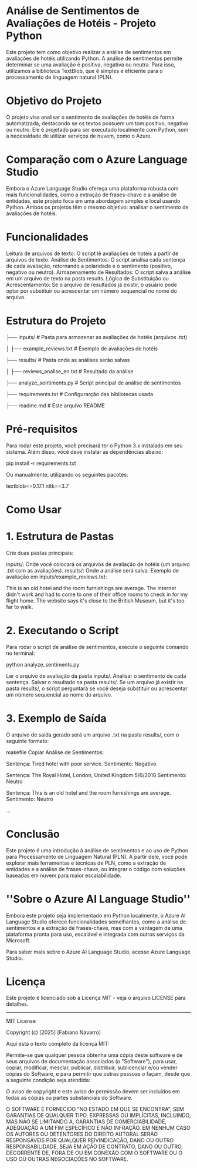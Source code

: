 # Análise de Sentimentos de Avaliações de Hotéis - Projeto Python

Este projeto tem como objetivo realizar a análise de sentimentos em avaliações de hotéis utilizando Python. A análise de sentimentos permite determinar se uma avaliação é positiva, negativa ou neutra. Para isso, utilizamos a biblioteca TextBlob, que é simples e eficiente para o processamento de linguagem natural (PLN).

# Objetivo do Projeto
O projeto visa analisar o sentimento de avaliações de hotéis de forma automatizada, destacando se os textos possuem um tom positivo, negativo ou neutro. Ele é projetado para ser executado localmente com Python, sem a necessidade de utilizar serviços de nuvem, como o Azure.

# Comparação com o Azure Language Studio
Embora o Azure Language Studio ofereça uma plataforma robusta com mais funcionalidades, como a extração de frases-chave e a análise de entidades, este projeto foca em uma abordagem simples e local usando Python. Ambos os projetos têm o mesmo objetivo: analisar o sentimento de avaliações de hotéis.

# Funcionalidades
Leitura de arquivos de texto: O script lê avaliações de hotéis a partir de arquivos de texto.
Análise de Sentimentos: O script analisa cada sentença de cada avaliação, retornando a polaridade e o sentimento (positivo, negativo ou neutro).
Armazenamento de Resultados: O script salva a análise em um arquivo de texto na pasta results.
Lógica de Substituição ou Acrescentamento: Se o arquivo de resultados já existir, o usuário pode optar por substituir ou acrescentar um número sequencial no nome do arquivo.

# Estrutura do Projeto
├── inputs/                     # Pasta para armazenar as avaliações de hotéis (arquivos .txt)

│   ├── example_reviews.txt     # Exemplo de avaliações de hotéis

├── results/                    # Pasta onde as análises serão salvas

│   ├── reviews_analise_en.txt  # Resultado da análise

├── analyze_sentiments.py       # Script principal de análise de sentimentos

├── requirements.txt            # Configurarção das bibliotecas usada

├── readme.md                   # Este arquivo README


# Pré-requisitos

Para rodar este projeto, você precisará ter o Python 3.x instalado em seu sistema. Além disso, você deve instalar as dependências abaixo:

pip install -r requirements.txt

Ou manualmente, utilizando os seguintes pacotes:

textblob==0.17.1
nltk==3.7

# Como Usar

# 1. Estrutura de Pastas

Crie duas pastas principais:

inputs/: Onde você colocará os arquivos de avaliação de hotéis (um arquivo .txt com as avaliações).
results/: Onde a análise será salva.
Exemplo de avaliação em inputs/example_reviews.txt:

This is an old hotel and the room furnishings are average.
The internet didn't work and had to come to one of their office rooms to check in for my flight home.
The website says it's close to the British Museum, but it's too far to walk.

# 2. Executando o Script

Para rodar o script de análise de sentimentos, execute o seguinte comando no terminal:

python analyze_sentiments.py

Ler o arquivo de avaliação da pasta inputs/.
Analisar o sentimento de cada sentença.
Salvar o resultado na pasta results/.
Se um arquivo já existir na pasta results/, o script perguntará se você deseja substituir ou acrescentar um número sequencial ao nome do arquivo.

# 3. Exemplo de Saída

O arquivo de saída gerado será um arquivo .txt na pasta results/, com o seguinte formato:

makefile
Copiar
Análise de Sentimentos:

Sentença: Tired hotel with poor service.
Sentimento: Negativo

Sentença: The Royal Hotel, London, United Kingdom 5/6/2018
Sentimento: Neutro

Sentença: This is an old hotel and the room furnishings are average.
Sentimento: Neutro

...

# Conclusão
Este projeto é uma introdução à análise de sentimentos e ao uso de Python para Processamento de Linguagem Natural (PLN). A partir dele, você pode explorar mais ferramentas e técnicas de PLN, como a extração de entidades e a análise de frases-chave, ou integrar o código com soluções baseadas em nuvem para maior escalabilidade.

# ''Sobre o Azure AI Language Studio''
Embora este projeto seja implementado em Python localmente, o Azure AI Language Studio oferece funcionalidades semelhantes, como a análise de sentimentos e a extração de frases-chave, mas com a vantagem de uma plataforma pronta para uso, escalável e integrada com outros serviços da Microsoft.

Para saber mais sobre o Azure AI Language Studio, acesse Azure Language Studio.

# Licença
Este projeto é licenciado sob a Licença MIT - veja o arquivo LICENSE para detalhes.

---
MIT License

Copyright (c) [2025] [Fabiano Navarro]

Aqui está o texto completo da licença MIT:

Permite-se que qualquer pessoa obtenha uma cópia deste software e de seus arquivos de documentação associados (o "Software"), para usar, copiar, modificar, mesclar, publicar, distribuir, sublicenciar e/ou vender cópias do Software, e para permitir que outras pessoas o façam, desde que a seguinte condição seja atendida:

O aviso de copyright e este aviso de permissão devem ser incluídos em todas as cópias ou partes substanciais do Software.

O SOFTWARE É FORNECIDO "NO ESTADO EM QUE SE ENCONTRA", SEM GARANTIAS DE QUALQUER TIPO, EXPRESSAS OU IMPLÍCITAS, INCLUINDO, MAS NÃO SE LIMITANDO A, GARANTIAS DE COMERCIABILIDADE, ADEQUAÇÃO A UM FIM ESPECÍFICO E NÃO INFRAÇÃO. EM NENHUM CASO OS AUTORES OU DETENTORES DO DIREITO AUTORAL SERÃO RESPONSÁVEIS POR QUALQUER REIVINDICAÇÃO, DANO OU OUTRO RESPONSABILIDADE, SEJA EM AÇÃO DE CONTRATO, DANO OU OUTRO, DECORRENTE DE, FORA DE OU EM CONEXÃO COM O SOFTWARE OU O USO OU OUTRAS NEGOCIAÇÕES NO SOFTWARE.
